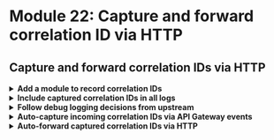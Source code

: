 # Module 22: Capture and forward correlation ID via HTTP

## Capture and forward correlation IDs via HTTP

<details>
<summary><b>Add a module to record correlation IDs</b></summary><p>

1. Add a file `correlation-ids.js` to the `lib` folder

2. Modify `lib/correlation-ids.js` to the following

```javascript
const clearAll = () => global.CONTEXT = undefined

const replaceAllWith = ctx => global.CONTEXT = ctx

const set = (key, value) => {
  if (!key.startsWith("x-correlation-")) {
    key = "x-correlation-" + key
  }

  if (!global.CONTEXT) {
    global.CONTEXT = {}
  }

  global.CONTEXT[key] = value;
}

const get = () => global.CONTEXT || {}

module.exports = {
  clearAll: clearAll,
  replaceAllWith: replaceAllWith,
  set: set,
  get: get
}
```

</p></details>

<details>
<summary><b>Include captured correlation IDs in all logs</b></summary><p>

1. Modify `lib/log.js` to require the new `correlation-id` module at the top

`const CorrelationIds = require('./correlation-ids')`

2. Modify `lib/log.js` to add a bunch of contextual information from the environment variables

```javascript
// most of these are available through the Node.js execution environment for Lambda, see the following for details
// https://docs.aws.amazon.com/lambda/latest/dg/current-supported-versions.html
const DEFAULT_CONTEXT = {
  awsRegion: process.env.AWS_REGION || process.env.AWS_DEFAULT_REGION,
  functionName: process.env.AWS_LAMBDA_FUNCTION_NAME,
  functionVersion: process.env.AWS_LAMBDA_FUNCTION_VERSION,
  functionMemorySize: process.env.AWS_LAMBDA_FUNCTION_MEMORY_SIZE,
  stage: process.env.ENVIRONMENT || process.env.STAGE
}
```

This adds a new environment variable `STAGE`, which we should add as a shared environment variable to all our functions.

3. Modify `serverless.yml` and add the `STAGE` environment variable under the `provider.environment` section

```yml
environment:
  log_level: ${self:custom.logLevel.${opt:stage}, self:custom.logLevel.default}
  STAGE: ${opt:stage}
```

4. Modify `lib/log.js` to add a new `getContext` function to

* load the captured correlation IDs

* merge them with the `DEFAULT_CONTEXT`

to give us all the additional attributes that should be included in every log message

```javascript
function getContext () {
  // if there's a global variable for all the current request context then use it
  const context = CorrelationIds.get()
  if (context) {
    // note: this is a shallow copy, which is ok as we're not going to mutate anything
    return Object.assign({}, DEFAULT_CONTEXT, context)
  }

  return DEFAULT_CONTEXT
}
```

5. Modify `lib/log.js` and update the `log` function to the following

```javascript
function log (levelName, message, params) {
  if (!isEnabled(LogLevels[levelName])) {
    return
  }

  let context = getContext()
  let logMsg = Object.assign({}, context, params)
  logMsg.level = levelName
  logMsg.message = message

  console.log(JSON.stringify(logMsg))
}
```

Here we merge the additional attributes (correlation IDs + `DEFAULT_CONTEXT`) with our log message before writing it to `stdout` as JSON.

</p></details>

<details>
<summary><b>Follow debug logging decisions from upstream</b></summary><p>

So far, our `sample-logging` middleware enables debugging logging for 1% of invocation for each function. But to help debug a call chain involving multiple functions, we need to propagate that debug logging decision along.

For that, we'll introduce a special correlation ID called `debug-log-enabled` and pass it along with other correlation IDs.

1. Modify `middleware/sample-logging.js` and require the `correlation-ids` module at the top

`const CorrelationIds = require('../lib/correlation-ids')`

2. Modify `middleware/sample-logging.js` and update the `isDebugEnabled` function to the following

```javascript
const isDebugEnabled = () => {
  const context = CorrelationIds.get()
  if (context['debug-log-enabled'] === 'true') {
    return true
  }

  return sampleRate && Math.random() <= sampleRate
}
```

Now, whenever we see the `debug-log-enabled` correlation ID, and it's set to `true`, then we'll also enable debug logging for the current invocation.

</p></details>

<details>
<summary><b>Auto-capture incoming correlation IDs via API Gateway events</b></summary><p>

We can use a middleware to

* inspect the incoming invocation event

* extract the correlation IDs

* store the correlation IDs with the `correlation-ids` module

1. Add a file `capture-correlation-ids.js` to the `middleware` folder

2. Modify `middleware/capture-correlation-ids.js` to the following

```javascript
const CorrelationIds = require('../lib/correlation-ids')
const Log = require('../lib/log')

function captureHttp(headers, awsRequestId, sampleDebugLogRate) {
  if (!headers) {
    Log.warn(`Request ${awsRequestId} is missing headers`)
    return
  }

  let context = { awsRequestId }
  for (const header in headers) {
    if (header.toLowerCase().startsWith('x-correlation-')) {
      context[header] = headers[header]
    }
  }
 
  if (!context['x-correlation-id']) {
    context['x-correlation-id'] = awsRequestId
  }

  // forward the original User-Agent on
  if (headers['User-Agent']) {
    context['User-Agent'] = headers['User-Agent']
  }

  if (headers['debug-log-enabled']) {
    context['debug-log-enabled'] = headers['debug-log-enabled']
  } else {
    context['debug-log-enabled'] = Math.random() < sampleDebugLogRate ? 'true' : 'false'
  }

  CorrelationIds.replaceAllWith(context)
}

function isApiGatewayEvent(event) {
  return event.hasOwnProperty('httpMethod')
}

module.exports = (config) => {
  const sampleDebugLogRate = config ? config.sampleDebugLogRate || 0.01 : 0.01 // defaults to 1%

  return {
    before: (handler, next) => {      
      CorrelationIds.clearAll()

      if (isApiGatewayEvent(handler.event)) {
        captureHttp(handler.event.headers, handler.context.awsRequestId, sampleDebugLogRate)
      }
      
      next()
    }
  }
}
```

3. Add the `capture-correlation-ids` middleware to `lib/wrapper.js`. Bear in mind that order matters, we need to capture the correlation IDs first, before the `sample-logging` middleware can use it to turn on debug logging, so it has to go first. 

Update `lib/wrapper.js` to the following

```javascript
const middy = require('middy')
const sampleLogging = require('../middleware/sample-logging')
const captureCorrelationIds = require('../middleware/capture-correlation-ids')

module.exports = (f) => {
  return middy(f)
    .use(captureCorrelationIds({ sampleDebugLogRate: 0.01 }))
    .use(sampleLogging({ sampleRate: 0.01 }))
}
```

4. Modify `functions/get-restaurants.js` to require the `log` module

`const Log = require('../lib/log')`

add a log message after we loaded restaurants from DynamoDB

```javascript
const restaurants = await getRestaurants(defaultResults)
Log.debug(`fetched ${restaurants.length} restaurants`)
```

</p></details>

<details>
<summary><b>Auto-forward captured correlation IDs via HTTP</b></summary><p>

We need to propagate the correlation IDs we have captured so far and pass it along whenever we make a HTTP request to another service.

1. Add a file `https.js` to the `lib` folder

2. Modify `lib/https.js` to the following

```javascript
const CorrelationIds = require('./correlation-ids')
const AWSXRay = require('aws-xray-sdk-core')
const https = process.env.LAMBDA_RUNTIME_DIR
  ? AWSXRay.captureHTTPs(require('https'))
  : require('https')

// options: { 
//    hostname : string
//    method   : GET | POST | PUT | HEAD
//    path     : string
//    headers  : object
//  }
// for all intents and purposes you can think of this as `https.request`
const Req = (options, cb) => {
  const context = CorrelationIds.get()

  // copy the provided headers last so it overrides the values from the context
  const headers = Object.assign({}, context, options.headers || {})

  options.headers = headers

  return https.request(options, cb)
}

module.exports = Req
```

This is a wrapper around the built-in `https` module, and injects the captured correlation IDs as headers.

3. Modify `functions/get-index.js` to require our custom `https` module instead

replace 

```javascript
const AWSXRay = require('aws-xray-sdk-core')
const https = process.env.LAMBDA_RUNTIME_DIR
  ? AWSXRay.captureHTTPs(require('https'))
  : require('https')
```

with

`const https = require('../lib/https')`

4. Modify `functions/get-index.js` and update the `getRestaurants` function to use our custom `https` module

```javascript
const getRestaurants = () => {
  const url = URL.parse(restaurantsApiRoot)
  const opts = {
    host: url.hostname, 
    path: url.pathname
  }

  aws4.sign(opts)

  return new Promise((resolve, reject) => {
    const options = {
      hostname: url.hostname,
      port: 443,
      path: url.pathname,
      method: 'GET',
      headers: opts.headers
    }

    const req = https(options, res => {
      res.on('data', buffer => {
        const body = buffer.toString('utf8')
        resolve(JSON.parse(body))
      })
    })

    req.on('error', err => reject(err))

    req.end()
  })
}
```

5. Run the integration tests to make sure they're still passing

`STAGE=dev REGION=us-east-1 npm run test`

6. Deploy the project

`npm run sls -- deploy -s dev -r us-east-1`

7. Load up the landing page, then head to the Logz.io to check your logs. You should see that correlation IDs are propagated across both `get-index` and `get-restaurants` functions

![](/images/mod22-001.png)

8. Go to the X-Ray console and see that we haven't broken the traces either.

![](/images/mod22-002.png)

</p></details>